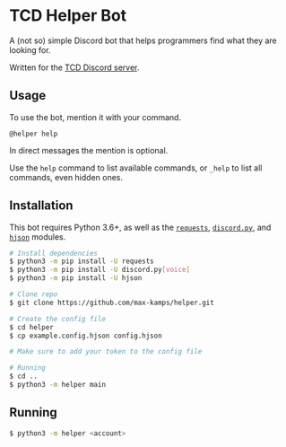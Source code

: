 # TCD Helper Bot

A (not so) simple Discord bot that helps programmers find what they are looking for.

Written for the [TCD Discord server](https://discord.gg/code).

## Usage
To use the bot, mention it with your command.

```@helper help```

In direct messages the mention is optional.

Use the `help` command to list available commands, or `_help` to list all commands, even hidden ones.

## Installation
This bot requires Python 3.6+, as well as the [`requests`](https://pypi.org/project/requests/), [`discord.py`](https://pypi.org/project/discord.py/), and [`hjson`](https://pypi.org/project/hjson/) modules.
```sh
# Install dependencies
$ python3 -m pip install -U requests
$ python3 -m pip install -U discord.py[voice]
$ python3 -m pip install -U hjson

# Clone repo
$ git clone https://github.com/max-kamps/helper.git

# Create the config file
$ cd helper
$ cp example.config.hjson config.hjson

# Make sure to add your token to the config file

# Running
$ cd ..
$ python3 -m helper main
```

## Running
```sh
$ python3 -m helper <account>
```
